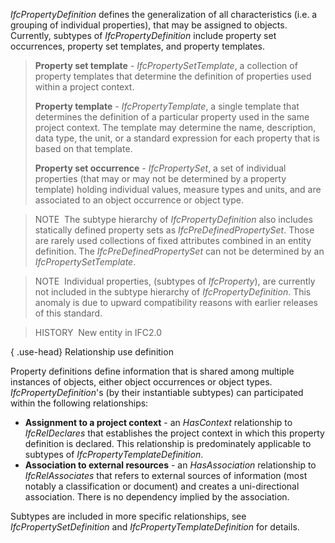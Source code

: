 _IfcPropertyDefinition_ defines the generalization of all characteristics (i.e. a grouping of individual properties), that may be assigned to objects. Currently, subtypes of _IfcPropertyDefinition_ include property set occurrences, property set templates, and property templates.

> **Property set template** - _IfcPropertySetTemplate_, a collection of property templates that determine the definition of properties used within a project context.
> 
> **Property template** - _IfcPropertyTemplate_, a single template that determines the definition of a particular property used in the same project context. The template may determine the name, description, data type, the unit, or a standard expression for each property that is based on that template.
> 
> **Property set occurrence** - _IfcPropertySet_, a set of individual properties (that may or may not be determined by a property template) holding individual values, measure types and units, and are associated to an object occurrence or object type.
> 


> NOTE&nbsp; The subtype hierarchy of _IfcPropertyDefinition_ also includes statically defined property sets as _IfcPreDefinedPropertySet_. Those are rarely used collections of fixed attributes combined in an entity definition. The _IfcPreDefinedPropertySet_ can not be determined by an _IfcPropertySetTemplate_.

> NOTE&nbsp; Individual properties, (subtypes of _IfcProperty_), are currently not included in the subtype hierarchy of _IfcPropertyDefinition_. This anomaly is due to upward compatibility reasons with earlier releases of this standard.

> HISTORY&nbsp; New entity in IFC2.0

{ .use-head}
Relationship use definition

Property definitions define information that is shared among multiple instances of objects, either object occurrences or object types. _IfcPropertyDefinition_'s (by their instantiable subtypes) can participated within the following relationships:

* **Assignment to a project context** - an _HasContext_ relationship to _IfcRelDeclares_ that establishes the project context in which this property definition is declared. This relationship is predominately applicable to subtypes of _IfcPropertyTemplateDefinition_.
* **Association to external resources** - an _HasAssociation_ relationship to _IfcRelAssociates_ that refers to external sources of information (most notably a classification or document) and creates a uni-directional association. There is no dependency implied by the association.

Subtypes are included in more specific relationships, see _IfcPropertySetDefinition_ and _IfcPropertyTemplateDefinition_ for details.